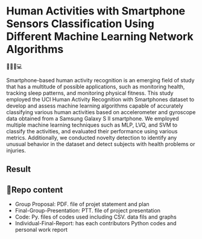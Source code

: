 # Human Activities with Smartphone Sensors Classification Using Different Machine Learning Network Algorithms
📱🏃‍♂️💻

Smartphone-based human activity recognition is an emerging field of study that has a multitude of possible applications, such as monitoring health, tracking sleep patterns, and monitoring physical fitness. This study employed the UCI Human Activity Recognition with Smartphones dataset to develop and assess machine learning algorithms capable of accurately classifying various human activities based on accelerometer and gyroscope data obtained from a Samsung Galaxy S II smartphone. We employed multiple machine learning techniques such as MLP, LVQ, and SVM to classify the activities, and evaluated their performance using various metrics. Additionally, we conducted novelty detection to identify any unusual behavior in the dataset and detect subjects with health problems or injuries.

## Result

## 📁Repo content
- Group Proposal: PDF. file of projet statement and plan
- Final-Group-Presentation: PTT. file of project presentation
- Code: Py. files of codes used including CSV. data fils and graphs
- Individual-Final-Report: has each contributors Python codes and personal work report
